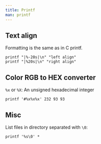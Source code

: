 ```yaml
---
title: Printf
man: printf
---
```


## Text align

Formatting is the same as in C printf.

```shell
printf "|%-20s|\n" "left align"
printf "|%20s|\n" "right align"
```

## Color RGB to HEX converter

`%x` or `%X`: An unsigned hexadecimal integer

```shell
printf '#%x%x%x' 232 93 93
```

## Misc

List files in directory separated with `\0`:

```shell
printf '%s\0' *
```
